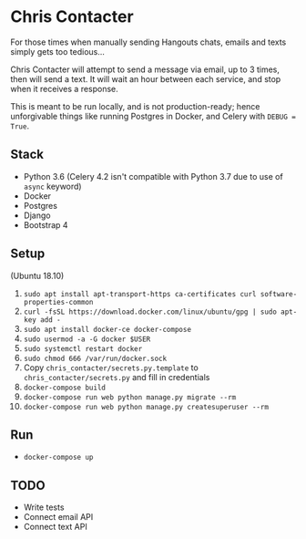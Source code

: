 Chris Contacter
===============

For those times when manually sending Hangouts chats, emails and texts simply gets too tedious...

Chris Contacter will attempt to send a message via email, up to 3 times, then will send a text.
It will wait an hour between each service, and stop when it receives a response.

This is meant to be run locally, and is not production-ready; hence unforgivable things like running Postgres in Docker, and Celery with `DEBUG = True`.

Stack
-----

- Python 3.6 (Celery 4.2 isn't compatible with Python 3.7 due to use of `async` keyword)
- Docker
- Postgres
- Django
- Bootstrap 4

Setup
---

(Ubuntu 18.10)

1. `sudo apt install apt-transport-https ca-certificates curl software-properties-common`
2. `curl -fsSL https://download.docker.com/linux/ubuntu/gpg | sudo apt-key add -`
3. `sudo apt install docker-ce docker-compose`
4. `sudo usermod -a -G docker $USER`
5. `sudo systemctl restart docker`
6. `sudo chmod 666 /var/run/docker.sock`
7. Copy `chris_contacter/secrets.py.template` to `chris_contacter/secrets.py` and fill in credentials 
8. `docker-compose build`
9. `docker-compose run web python manage.py migrate --rm`
10. `docker-compose run web python manage.py createsuperuser --rm`

Run
---

- `docker-compose up`

TODO
----

- Write tests
- Connect email API
- Connect text API
